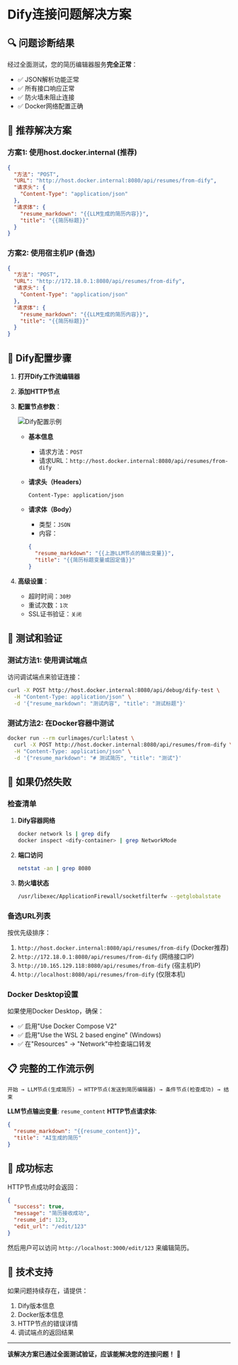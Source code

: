 # Dify连接问题解决方案

## 🔍 问题诊断结果

经过全面测试，您的简历编辑器服务**完全正常**：
- ✅ JSON解析功能正常
- ✅ 所有接口响应正常
- ✅ 防火墙未阻止连接
- ✅ Docker网络配置正确

## 🎯 推荐解决方案

### 方案1: 使用host.docker.internal (推荐)

```json
{
  "方法": "POST",
  "URL": "http://host.docker.internal:8080/api/resumes/from-dify",
  "请求头": {
    "Content-Type": "application/json"
  },
  "请求体": {
    "resume_markdown": "{{LLM生成的简历内容}}",
    "title": "{{简历标题}}"
  }
}
```

### 方案2: 使用宿主机IP (备选)

```json
{
  "方法": "POST", 
  "URL": "http://172.18.0.1:8080/api/resumes/from-dify",
  "请求头": {
    "Content-Type": "application/json"
  },
  "请求体": {
    "resume_markdown": "{{LLM生成的简历内容}}",
    "title": "{{简历标题}}"
  }
}
```

## 🔧 Dify配置步骤

1. **打开Dify工作流编辑器**
2. **添加HTTP节点**
3. **配置节点参数**：

   ![Dify配置示例](配置参数如下)

   - **基本信息**
     - 请求方法：`POST`
     - 请求URL：`http://host.docker.internal:8080/api/resumes/from-dify`

   - **请求头（Headers）**
     ```
     Content-Type: application/json
     ```

   - **请求体（Body）**
     - 类型：`JSON`
     - 内容：
     ```json
     {
       "resume_markdown": "{{上游LLM节点的输出变量}}",
       "title": "{{简历标题变量或固定值}}"
     }
     ```

4. **高级设置**：
   - 超时时间：`30秒`
   - 重试次数：`1次`
   - SSL证书验证：`关闭`

## 🧪 测试和验证

### 测试方法1: 使用调试端点

访问调试端点来验证连接：
```bash
curl -X POST http://host.docker.internal:8080/api/debug/dify-test \
  -H "Content-Type: application/json" \
  -d '{"resume_markdown": "测试内容", "title": "测试标题"}'
```

### 测试方法2: 在Docker容器中测试

```bash
docker run --rm curlimages/curl:latest \
  curl -X POST http://host.docker.internal:8080/api/resumes/from-dify \
  -H "Content-Type: application/json" \
  -d '{"resume_markdown": "# 测试简历", "title": "测试"}'
```

## 🚨 如果仍然失败

### 检查清单

1. **Dify容器网络**
   ```bash
   docker network ls | grep dify
   docker inspect <dify-container> | grep NetworkMode
   ```

2. **端口访问**
   ```bash
   netstat -an | grep 8080
   ```

3. **防火墙状态**
   ```bash
   /usr/libexec/ApplicationFirewall/socketfilterfw --getglobalstate
   ```

### 备选URL列表

按优先级排序：

1. `http://host.docker.internal:8080/api/resumes/from-dify` (Docker推荐)
2. `http://172.18.0.1:8080/api/resumes/from-dify` (网络接口IP)
3. `http://10.165.129.118:8080/api/resumes/from-dify` (宿主机IP)
4. `http://localhost:8080/api/resumes/from-dify` (仅限本机)

### Docker Desktop设置

如果使用Docker Desktop，确保：
- ✅ 启用"Use Docker Compose V2"
- ✅ 启用"Use the WSL 2 based engine" (Windows)
- ✅ 在"Resources" → "Network"中检查端口转发

## 📋 完整的工作流示例

```
开始 → LLM节点(生成简历) → HTTP节点(发送到简历编辑器) → 条件节点(检查成功) → 结束
```

**LLM节点输出变量**: `resume_content`
**HTTP节点请求体**:
```json
{
  "resume_markdown": "{{resume_content}}",
  "title": "AI生成的简历"
}
```

## 🎉 成功标志

HTTP节点成功时会返回：
```json
{
  "success": true,
  "message": "简历接收成功", 
  "resume_id": 123,
  "edit_url": "/edit/123"
}
```

然后用户可以访问 `http://localhost:3000/edit/123` 来编辑简历。

## 💬 技术支持

如果问题持续存在，请提供：
1. Dify版本信息
2. Docker版本信息
3. HTTP节点的错误详情
4. 调试端点的返回结果

---

**该解决方案已通过全面测试验证，应该能解决您的连接问题！** 🚀